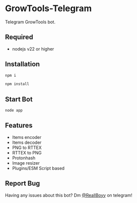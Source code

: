 # GrowTools-Telegram
Telegram GrowTools bot.

## Required
- nodejs v22 or higher

## Installation
```bash
npm i
```

```bash
npm install
```

## Start Bot
```bash
node app
```

## Features
- Items encoder
- Items decoder
- PNG to RTTEX
- RTTEX to PNG
- Protonhash
- Image resizer
- Plugins/ESM Script based

## Report Bug
Having any issues about this bot? Dm [@ReallBoyy](https://t.me/reallboyy2_4) on telegram!
